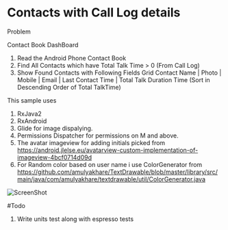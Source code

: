 # Contacts with Call Log details

Problem

Contact Book DashBoard	

1. Read the Android Phone Contact Book
2. Find All Contacts which have Total Talk Time > 0 (From Call Log) 
3. Show Found Contacts with Following Fields Grid 
Contact Name | Photo | Mobile | Email | Last Contact Time | Total Talk Duration Time (Sort in Descending Order of Total TalkTime)


This sample uses

1. RxJava2
2. RxAndroid
3. Glide for image dispalying.
4. Permissions Dispatcher for permissions on M and above.
5. The avatar imageview for adding initials picked from https://android.jlelse.eu/avatarview-custom-implementation-of-imageview-4bcf0714d09d
6. For Random color based on user name i use ColorGenerator from https://github.com/amulyakhare/TextDrawable/blob/master/library/src/main/java/com/amulyakhare/textdrawable/util/ColorGenerator.java



![ScreenShot](https://github.com/raghunandankavi2010/SamplesAndroid/blob/master/ContactsDashBoard_Raghunandan/device-2017-05-11-001533.png)

#Todo

1. Write units test along with espresso tests




